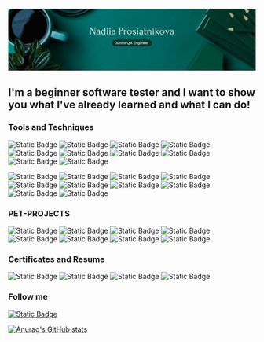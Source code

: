 ![Header](https://github.com/nadiiadi/nadiiadi/blob/main/assets/background.jpg)

## I'm a beginner software tester and I want to show you what I've already learned and what I can do!

### Tools and Techniques
![Static Badge](https://img.shields.io/badge/TestRail-004225?logo=TestRail)
![Static Badge](https://img.shields.io/badge/Jira-004225?logo=Jira)
![Static Badge](https://img.shields.io/badge/Trello-004225?logo=Trello)
![Static Badge](https://img.shields.io/badge/Git-004225?logo=Git)
![Static Badge](https://img.shields.io/badge/Postman(API)-004225?logo=Postman)
![Static Badge](https://img.shields.io/badge/DBeaver(SQL)-004225?logo=DBeaver)
![Static Badge](https://img.shields.io/badge/HTML&CSS-004225?logo=CSS)
![Static Badge](https://img.shields.io/badge/JS-004225?logo=JavaScript)
![Static Badge](https://img.shields.io/badge/XML-004225?logo=XML)
![Static Badge](https://img.shields.io/badge/JSON-004225?logo=JSON)

![Static Badge](https://img.shields.io/badge/Traceability_Matrix-004225)
![Static Badge](https://img.shields.io/badge/Check--list-004225)
![Static Badge](https://img.shields.io/badge/Test_Cases-004225)
![Static Badge](https://img.shields.io/badge/Bug_Reports-004225)
![Static Badge](https://img.shields.io/badge/Test_Report-004225)
![Static Badge](https://img.shields.io/badge/Test_Design_Techniques-004225)
![Static Badge](https://img.shields.io/badge/Non--functional_Testing-004225)
![Static Badge](https://img.shields.io/badge/Change--related_Testing-004225)
![Static Badge](https://img.shields.io/badge/Static_Testing_Techniques-004225)
![Static Badge](https://img.shields.io/badge/Test_Levels-004225)

### PET-PROJECTS
![Static Badge](https://img.shields.io/badge/MonoBank-004225)
![Static Badge](https://img.shields.io/badge/JavaSimulator-004225)
![Static Badge](https://img.shields.io/badge/MakeUp-004225)
![Static Badge](https://img.shields.io/badge/Slack-004225)
![Static Badge](https://img.shields.io/badge/Trello-004225)
![Static Badge](https://img.shields.io/badge/TaskPro-004225)
![Static Badge](https://img.shields.io/badge/Kyla-004225)
![Static Badge](https://img.shields.io/badge/TestIO-004225)

### Certificates and Resume
![Static Badge](https://img.shields.io/badge/CV-004225)
![Static Badge](https://img.shields.io/badge/English-004225)
![Static Badge](https://img.shields.io/badge/GoIT-004225)
![Static Badge](https://img.shields.io/badge/Master`s_Degree-004225)

### Follow me
[![Static Badge](https://img.shields.io/badge/LinkedIn-004225)](https://www.linkedin.com/in/nadiia-prosiatnikova/)

[![Anurag's GitHub stats](https://github-readme-stats.vercel.app/api?username=nadiiadi&show_icons=true&theme=shadow_green)](https://github.com/anuraghazra/github-readme-stats)

